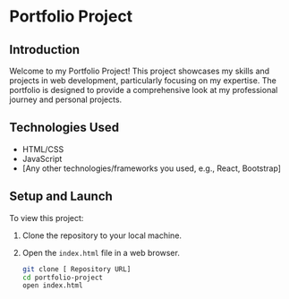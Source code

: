 # Portfolio Project

## Introduction

Welcome to my Portfolio Project! This project showcases my skills and projects in web development, particularly focusing on my expertise. The portfolio is designed to provide a comprehensive look at my professional journey and personal projects.

## Technologies Used

- HTML/CSS
- JavaScript
- [Any other technologies/frameworks you used, e.g., React, Bootstrap]

## Setup and Launch

To view this project:

1. Clone the repository to your local machine.
2. Open the `index.html` file in a web browser.

   ```bash
   git clone [ Repository URL]
   cd portfolio-project
   open index.html
